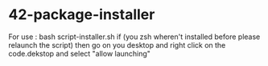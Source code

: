 # 42-package-installer

For use :
bash script-installer.sh
if (you zsh wheren't installed before please relaunch the script)
then go on you desktop and right click on the code.dekstop and select "allow launching"
